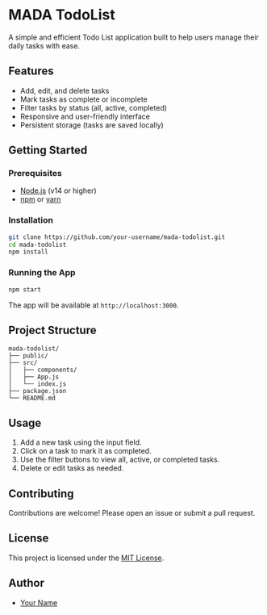 # MADA TodoList

A simple and efficient Todo List application built to help users manage their daily tasks with ease.

## Features

- Add, edit, and delete tasks
- Mark tasks as complete or incomplete
- Filter tasks by status (all, active, completed)
- Responsive and user-friendly interface
- Persistent storage (tasks are saved locally)

## Getting Started

### Prerequisites

- [Node.js](https://nodejs.org/) (v14 or higher)
- [npm](https://www.npmjs.com/) or [yarn](https://yarnpkg.com/)

### Installation

```bash
git clone https://github.com/your-username/mada-todolist.git
cd mada-todolist
npm install
```

### Running the App

```bash
npm start
```

The app will be available at `http://localhost:3000`.

## Project Structure

```
mada-todolist/
├── public/
├── src/
│   ├── components/
│   ├── App.js
│   └── index.js
├── package.json
└── README.md
```

## Usage

1. Add a new task using the input field.
2. Click on a task to mark it as completed.
3. Use the filter buttons to view all, active, or completed tasks.
4. Delete or edit tasks as needed.

## Contributing

Contributions are welcome! Please open an issue or submit a pull request.

## License

This project is licensed under the [MIT License](LICENSE).

## Author

- [Your Name](https://github.com/your-username)